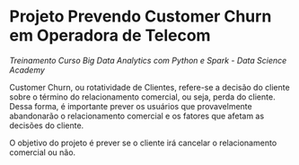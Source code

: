 # Projeto Prevendo Customer Churn em Operadora de Telecom
_Treinamento Curso Big Data Analytics com Python e Spark - Data Science Academy_

Customer Churn, ou rotatividade de Clientes, refere-se a decisão do cliente sobre o término do relacionamento comercial, ou seja, perda do cliente. 
Dessa forma, é importante prever os usuários que provavelmente abandonarão o relacionamento comercial e os fatores que afetam as decisões do cliente.

O objetivo do projeto é prever se o cliente irá cancelar o relacionamento comercial ou não.
